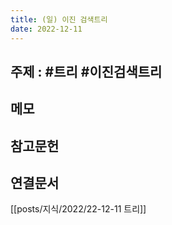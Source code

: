```yaml
---
title: (일) 이진 검색트리
date: 2022-12-11
---
```


## 주제 : #트리 #이진검색트리

## 메모

## 참고문헌

## 연결문서

[[posts/지식/2022/22-12-11 트리]]
